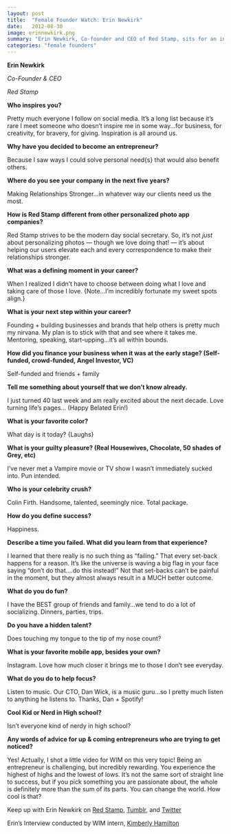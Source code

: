 ```yaml
---
layout: post
title:  "Female Founder Watch: Erin Newkirk"
date:   2012-08-30
image: erinnewkirk.png
summary: "Erin Newkirk, Co-founder and CEO of Red Stamp, sits for an interview with WIM"
categories: "female founders"
---
```


__Erin Newkirk__

_Co-Founder & CEO_

_Red Stamp_

__Who inspires you?__

Pretty much everyone I follow on social media. It’s a long list because it’s rare I meet someone who doesn’t inspire me in some way…for business, for creativity, for bravery, for giving. Inspiration is all around us.

__Why have you decided to become an entrepreneur?__

Because I saw ways I could solve personal need{s} that would also benefit others.

__Where do you see your company in the next five years?__

Making Relationships Stronger…in whatever way our clients need us the most.

__How is Red Stamp different from other personalized photo app companies?__

Red Stamp strives to be the modern day social secretary. So, it’s not *just* about personalizing photos — though we love doing that! — it’s about helping our users elevate each and every correspondence to make their relationships stronger.

__What was a defining moment in your career?__

When I realized I didn’t have to choose between doing what I love and taking care of those I love. {Note…I’m incredibly fortunate my sweet spots align.}

__What is your next step within your career?__

Founding + building businesses and brands that help others is pretty much my nirvana. My plan is to stick with that and see where it takes me. Mentoring, speaking, start-upping…it’s all within bounds.

__How did you finance your business when it was at the early stage? (Self-funded, crowd-funded, Angel Investor, VC)__

Self-funded and friends + family

__Tell me something about yourself that we don’t know already.__

I just turned 40 last week and am really excited about the next decade. Love turning life’s pages…   (Happy Belated Erin!)

__What is your favorite color?__

What day is it today? {Laughs}

__What is your guilty pleasure? (Real Housewives, Chocolate, 50 shades of Grey, etc)__

I’ve never met a Vampire movie or TV show I wasn’t immediately sucked into. Pun intended.

__Who is your celebrity crush?__

Colin Firth. Handsome, talented, seemingly nice. Total package.

__How do you define success?__

Happiness.

__Describe a time you failed. What did you learn from that experience?__

I learned that there really is no such thing as “failing.” That every set-back happens for a reason. It’s like the universe is waving a big flag in your face saying “don’t do that….do this instead!” Not that set-backs can’t be painful in the moment, but they almost always result in a MUCH better outcome.

__What do you do fun?__

I have the BEST group of friends and family…we tend to do a lot of socializing. Dinners, parties, trips.

__Do you have a hidden talent?__

Does touching my tongue to the tip of my nose count?

__What is your favorite mobile app, besides your own?__

Instagram. Love how much closer it brings me to those I don’t see everyday.

__What do you do to help focus?__

Listen to music. Our CTO, Dan Wick, is a music guru…so I pretty much listen to anything he listens to. Thanks, Dan + Spotify!

__Cool Kid or Nerd in High school?__

Isn’t everyone kind of nerdy in high school?

__Any words of advice for up & coming entrepreneurs who are trying to get noticed?__

Yes! Actually, I shot a little video for WIM on this very topic! Being an entrepreneur is challenging, but incredibly rewarding. You experience the highest of highs and the lowest of lows. It’s not the same sort of straight line to success, but if you pick something you are passionate about, the whole is definitely more than the sum of its parts. You can change the world. How cool is that?

Keep up with Erin Newkirk on [Red Stamp][redstamp], [Tumblr][tumblr], and [Twitter][twitter]

Erin’s Interview conducted by WIM intern, [Kimberly Hamilton][kimberly]

[redstamp]: http://www.redstamp.com
[tumblr]: http://www.erinredstamp.tumblr.com
[twitter]: http://www.twitter.com/@redstamp_erin
[kimberly]: http://twitter.com/KimpletelyMe
